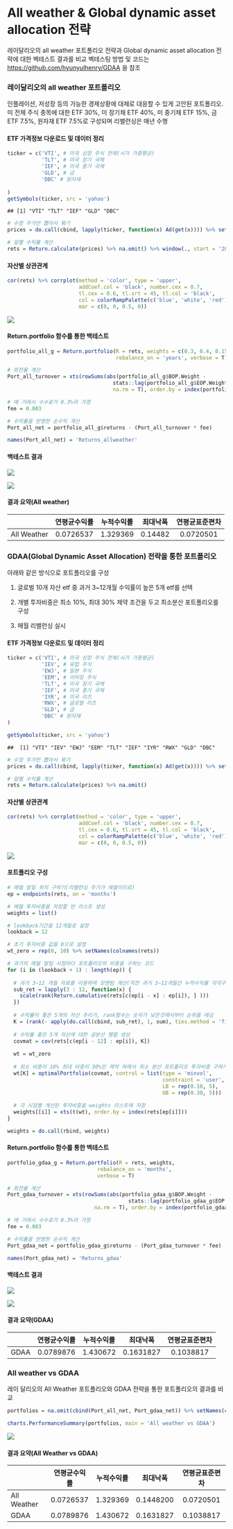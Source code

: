 All weather & Global dynamic asset allocation 전략
================

레이달리오의 all weather 포트폴리오 전략과 Global dynamic asset allocation 전략에 대한 벡테스트 결과를 비교 벡테스팅 방법 및 코드는 <https://github.com/hyunyulhenry/GDAA> 을 참조

### 레이달리오의 all weather 포트폴리오

인플레이션, 저성장 등의 가능한 경제상황에 대체로 대응할 수 있게 고안된 포트폴리오. 미 전체 주식 종목에 대한 ETF 30%, 미 장기채 ETF 40%, 미 중기채 ETF 15%, 금 ETF 7.5%, 원자재 ETF 7.5%로 구성되며 리밸런싱은 매년 수행

#### ETF 가격정보 다운로드 및 데이터 정리

``` r
ticker = c('VTI', # 미국 상장 주식 전체(시가 가중평균)
           'TLT', # 미국 장기 국채
           'IEF', # 미국 중기 국채
           'GLD', # 금
           'DBC' # 원자재
           
)
getSymbols(ticker, src = 'yahoo')
```

    ## [1] "VTI" "TLT" "IEF" "GLD" "DBC"

``` r
# 수정 주가만 뽑아서 묶기
prices = do.call(cbind, lapply(ticker, function(x) Ad(get(x)))) %>% setNames(ticker)

# 일별 수익률 계산
rets = Return.calculate(prices) %>% na.omit() %>% window(., start = '2008-01-02')
```

#### 자산별 상관관계

``` r
cor(rets) %>% corrplot(method = 'color', type = 'upper',
                       addCoef.col = 'black', number.cex = 0.7,
                       tl.cex = 0.6, tl.srt = 45, tl.col = 'black',
                       col = colorRampPalette(c('blue', 'white', 'red'))(200),
                       mar = c(0, 0, 0.5, 0))
```

![](all_weather_files/figure-markdown_github/corplot-1.png)

#### Return.portfolio 함수를 통한 백테스트

``` r
portfolio_all_g = Return.portfolio(R = rets, weights = c(0.3, 0.4, 0.15, 0.075, 0.075),
                                   rebalance_on = 'years', verbose = T)

# 회전율 계산
Port_all_turnover = xts(rowSums(abs(portfolio_all_g$BOP.Weight - 
                                  stats::lag(portfolio_all_g$EOP.Weight)),
                                  na.rm = T), order.by = index(portfolio_all_g$BOP.Weight))

# 매 거래시 수수료가 0.3%라 가정
fee = 0.003

# 수익률을 반영한 순수익 계산
Port_all_net = portfolio_all_g$returns - (Port_all_turnover * fee)

names(Port_all_net) = 'Returns_allweather'
```

#### 백테스트 결과

![](all_weather_files/figure-markdown_github/result-1.png)

![](all_weather_files/figure-markdown_github/chart-1.png)

#### 결과 요약(All weather)

|             | 연평균수익률 | 누적수익률 | 최대낙폭 | 연평균표준편차 |
|-------------|:------------:|:----------:|:--------:|:--------------:|
| All Weather |   0.0726537  |  1.329369  |  0.14482 |    0.0720501   |

### GDAA(Global Dynamic Asset Allocation) 전략을 통한 포트폴리오

아래와 같은 방식으로 포트폴리오를 구성

1.  글로벌 10개 자산 etf 중 과거 3~12개월 수익률이 높은 5개 etf를 선택

2.  개별 투자비중은 최소 10%, 최대 30% 제약 조건을 두고 최소분산 포트폴리오를 구성

3.  매월 리밸런싱 실시

#### ETF 가격정보 다운로드 및 데이터 정리

``` r
ticker = c('VTI', # 미국 상장 주식 전체(시가 가중평균)
           'IEV', # 유럽 주식
           'EWJ', # 일본 주식
           'EEM', # 이머징 주식
           'TLT', # 미국 장기 국채
           'IEF', # 미국 중기 국채
           'IYR', # 미국 리츠
           'RWX', # 글로벌 리츠
           'GLD', # 금
           'DBC' # 원자재
)

getSymbols(ticker, src = 'yahoo')
```

    ##  [1] "VTI" "IEV" "EWJ" "EEM" "TLT" "IEF" "IYR" "RWX" "GLD" "DBC"

``` r
# 수정 주가만 뽑아서 묶기
prices = do.call(cbind, lapply(ticker, function(x) Ad(get(x)))) %>% setNames(ticker)

# 일별 수익률 계산
rets = Return.calculate(prices) %>% na.omit()
```

#### 자산별 상관관계

``` r
cor(rets) %>% corrplot(method = 'color', type = 'upper',
                       addCoef.col = 'black', number.cex = 0.7,
                       tl.cex = 0.6, tl.srt = 45, tl.col = 'black',
                       col = colorRampPalette(c('blue', 'white', 'red'))(200),
                       mar = c(0, 0, 0.5, 0))
```

![](all_weather_files/figure-markdown_github/corplot1-1.png)

#### 포트폴리오 구성

``` r
# 매월 말일 위치 구하기(리밸런싱 주기가 매월이므로)
ep = endpoints(rets, on = 'months')

# 매월 투자비중을 저장할 빈 리스트 생성
weights = list()

# lookback기간을 12개월로 설정
lookback = 12

# 초기 투자비중 값을 0으로 설정
wt_zero = rep(0, 10) %>% setNames(colnames(rets))

# 과거의 매월 말일 시점마다 포트폴리오의 비중을 구하는 코드
for (i in (lookback + 1) : length(ep)) {
  
  # 과거 3~12 개월 자료를 이용하여 모멘텀 계산(직전 과거 3~12개월간 누적수익률 각각구한 뒤 순위를 매김) 
  sub_ret = lapply(3 : 12, function(x) {
    scale(rank(Return.cumulative(rets[c(ep[i - x] : ep[i]), ] )))
  })
    
  # 수익률이 좋은 5개의 자산 추리기, rank함수는 숫자가 낮은것에서부터 순위를 매김
  K = (rank(- apply(do.call(cbind, sub_ret), 1, sum), ties.method = 'first') <= 5)
  
  # 수익률 좋은 5개 자산에 대한 공분산 행렬 생성 
  covmat = cov(rets[c(ep[i - 12] : ep[i]), K])
  
  wt = wt_zero
  
  # 최소 비중이 10% 최대 비중이 30%인 제약 하에서 최소 분산 포트폴리오 투자비중 구하기
  wt[K] = optimalPortfolio(covmat, control = list(type = 'minvol', 
                                                  constraint = 'user',
                                                  LB = rep(0.10, 5),
                                                  UB = rep(0.30, 5)))
  
  # 각 시점별 계산된 투자비중을 weights 리스트에 저장
  weights[[i]] = xts(t(wt), order.by = index(rets[ep[i]]))
}

weights = do.call(rbind, weights)
```

#### Return.portfolio 함수를 통한 백테스트

``` r
portfolio_gdaa_g = Return.portfolio(R = rets, weights,
                             rebalance_on = 'months',
                             verbose = T)

# 회전율 계산
Port_gdaa_turnover = xts(rowSums(abs(portfolio_gdaa_g$BOP.Weight - 
                                       stats::lag(portfolio_gdaa_g$EOP.Weight)),
                            na.rm = T), order.by = index(portfolio_gdaa_g$BOP.Weight))

# 매 거래시 수수료가 0.3%라 가정
fee = 0.003

# 수익률을 반영한 순수익 계산
Port_gdaa_net = portfolio_gdaa_g$returns - (Port_gdaa_turnover * fee)

names(Port_gdaa_net) = 'Returns_gdaa'
```

#### 백테스트 결과

![](all_weather_files/figure-markdown_github/result_gdaa-1.png)

![](all_weather_files/figure-markdown_github/chart_gdaa-1.png)

#### 결과 요약(GDAA)

|      | 연평균수익률 | 누적수익률 |  최대낙폭 | 연평균표준편차 |
|------|:------------:|:----------:|:---------:|:--------------:|
| GDAA |   0.0789876  |  1.430672  | 0.1631827 |    0.1038817   |

### All weather vs GDAA

레이 달리오의 All Weather 포트폴리오와 GDAA 전략을 통한 포트폴리오의 결과를 비교

``` r
portfolios = na.omit(cbind(Port_all_net, Port_gdaa_net)) %>% setNames(c('All weather', 'GDAA'))

charts.PerformanceSummary(portfolios, main = 'All weather vs GDAA')
```

![](all_weather_files/figure-markdown_github/compare-1.png)

#### 결과 요약(All Weather vs GDAA)

|             | 연평균수익률 | 누적수익률 |  최대낙폭 | 연평균표준편차 |
|-------------|:------------:|:----------:|:---------:|:--------------:|
| All Weather |   0.0726537  |  1.329369  | 0.1448200 |    0.0720501   |
| GDAA        |   0.0789876  |  1.430672  | 0.1631827 |    0.1038817   |
